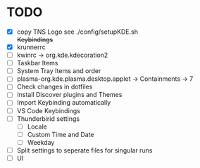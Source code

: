 # TODO

- [x] copy TNS Logo see ./config/setupKDE.sh <br/>
~~Keybindings~~
- [x] krunnerrc
- [ ] kwinrc -> org.kde.kdecoration2
- [ ] Taskbar Items
- [ ] System Tray Items and order
- [ ] plasma-org.kde.plasma.desktop.applet -> Containments -> 7
- [ ] Check changes in dotfiles
- [ ] Install Discover plugins and Themes
- [ ] Import Keybinding automatically
- [ ] VS Code Keybindings
- [ ] Thunderbirid settings
  - [ ] Locale
  - [ ] Custom Time and Date
  - [ ] Weekday
- [ ] Split settings to seperate files for singular runs
- [ ] UI
